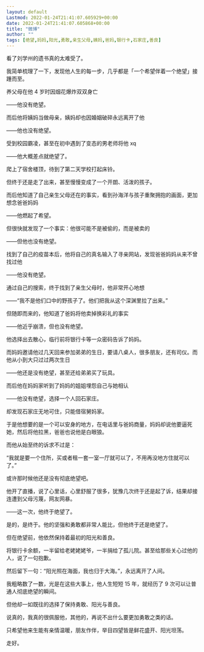 ```yaml
---
layout: default
Lastmod: 2022-01-24T21:41:07.605929+00:00
date: 2022-01-24T21:41:07.605868+00:00
title: "微博"
author: ""
tags: [绝望,妈妈,阳光,勇敢,亲生父母,姨妈,爸妈,银行卡,石家庄,善良]
---
```


看了刘学州的遗书真的太难受了。

我简单梳理了一下，发现他人生的每一步，几乎都是「一个希望伴着一个绝望」接踵而至。

养父母在他 4 岁时因烟花爆炸双双身亡

——他没有绝望。

而后他将姨妈当做母亲，姨妈却也因婚姻破碎永远离开了他

——他也没有绝望。

受到校园霸凌，甚至在初中遇到了变态的男老师将他 xq

——他大概差点就绝望了。

爬上了宿舍楼顶，待到了第二天学校打起床铃。

但终于还是走了出来，甚至慢慢变成了一个开朗、活泼的孩子。

而后他知道了自己亲生父母还在的事实，看到孙海洋与孩子重聚拥抱的画面，更加想念爸爸妈妈

——他燃起了希望。

但很快就发现了一个事实：他很可能不是被偷的，而是被卖的

——但他也没有绝望。

找到了自己的疫苗本后，他将自己的真名输入了寻亲网站，发现爸爸妈妈从来不曾找过他

——他没有绝望。

通过自己的搜索，终于找到了亲生父母时，他非常开心地想

——“我不是他们口中的野孩子了。他们把我从这个深渊里拉了出来。”

但随即而来的，他知道了爸妈将他卖掉换彩礼的事实

——他近乎崩溃，但也没有绝望。

他选择出去散心，临行前将银行卡等一众密码告诉了妈妈。

而妈妈邀请他过几天回来参加弟弟的生日，要请八桌人，很多朋友，还有司仪。而他从小到大只过过两次生日

——他还是没有绝望，甚至还给弟弟买了玩具。

而后他在妈妈家听到了妈妈的姐姐埋怨自己与她相认

——他没有绝望，选择一个人回石家庄。

却发现石家庄无地可住，只能借宿舅妈家。

于是他想要的是一个可以安身的地方，在电话里与爸妈商量，妈妈却说他要逼死她，然后将他拉黑，爸爸也说他是白眼狼。

而他从始至终的诉求不过是：

“我就是要一个住所，买或者租一套一室一厅就可以了，不用再没地方住就可以了。”

或许那时候他还是没有彻底绝望吧。

他开了直播，说了心里话，心里舒服了很多，犹豫几次终于还是起了诉，结果却接连遭到父母污蔑，网友网暴。

——这一次，他终于绝望了。

是的，是终于。他的坚强和勇敢都非常人能比，但他终于还是绝望了。

但在绝望前，他依然保持着最初的阳光和善良。

将银行卡余额，一半留给老姥姥姥爷，一半捐给了孤儿院。甚至给那些关心过他的人，说了一句抱歉。

然后留下一句：“阳光照在海面，我也归于大海。”，永远离开了人间。

我粗略数了一数，光是在这些大事上，他人生短短 15 年，就经历了 9 次可以让普通人彻底绝望的瞬间。

但他却一如既往的选择了保持勇敢、阳光与善良。

说真的，我真的很佩服他，其他的，再说不出什么要更加勇敢之类的话。

只希望他来生能有亲情温暖，朋友作伴，举目四望皆是鲜花盛开、阳光坦荡。

走好。


